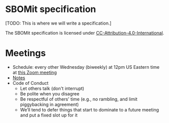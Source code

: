 # SBOMit specification

[TODO: This is where we will write a specification.]

The SBOMit specification is licensed under [CC-Attribution-4.0-International](LICENSE.md).

# Meetings

* Schedule: every other Wednesday (biweekly) at 12pm US Eastern time at [this Zoom meeting](https://nyu.zoom.us/j/91097299041)
* [Notes](https://docs.google.com/document/d/1-nHXMqvWNzgOxAq08O8Wu2BTHz0U60yBoAklrJAMaRc/edit?usp=sharing)
* Code of Conduct
  * Let others talk (don't interrupt)
  * Be polite when you disagree
  * Be respectful of others' time (e.g., no rambling, and limit piggybacking in agreement)
  * We’ll tend to defer things that start to dominate to a future meeting and put a fixed slot up for it
